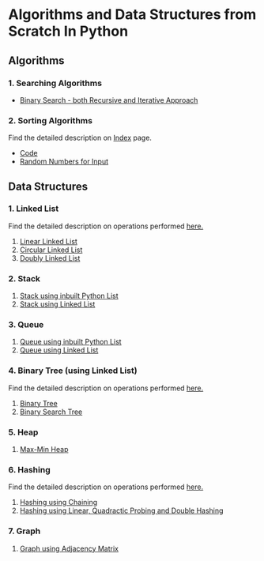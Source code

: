 # Algorithms and Data Structures from Scratch In Python

## Algorithms

### 1. Searching Algorithms

- [Binary Search - both Recursive and Iterative Approach](Searching%20Algorithm/binarysearch.py)

### 2. Sorting Algorithms

Find the detailed description on [Index](Sorting%20Algorithms/) page.

- [Code](Sorting%20Algorithms/sortingAlgo.py)
- [Random Numbers for Input](Sorting%20Algorithms/num.txt)

## Data Structures

### 1. Linked List

Find the detailed description on operations performed [here.](LinkedList/)

1. [Linear Linked List](LinkedList/linkedlist.py)
2. [Circular Linked List](LinkedList/circularLL.py)
3. [Doubly Linked List](LinkedList/doublyLL.py)

### 2. Stack

1. [Stack using inbuilt Python List](Stack/stack.py)
2. [Stack using Linked List](Stack/stackLL.py)

### 3. Queue

1. [Queue using inbuilt Python List](Queues/queues.py)
2. [Queue using Linked List](Queues/queuesLL.py)

### 4. Binary Tree (using Linked List)

Find the detailed description on operations performed [here.](BinaryTrees/)

1. [Binary Tree](BinaryTrees/BinaryTree.py)
2. [Binary Search Tree](BinaryTrees/BinarySearchTree.py)

### 5. Heap

1. [Max-Min Heap](Heap/heap.py)

### 6. Hashing

Find the detailed description on operations performed [here.](Hashing/)

1. [Hashing using Chaining](Hashing/hashingChaining.py)
2. [Hashing using Linear, Quadractic Probing and Double Hashing](Hashing/hashingStrategies.py)

### 7. Graph

1. [Graph using Adjacency Matrix](Graph/graph.py)
